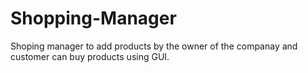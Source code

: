# Shopping-Manager

Shoping manager to add products by the owner of the companay and customer can buy products using GUI.
